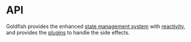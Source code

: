 # API

Goldfish provides the enhanced [state management system](./stores.html) with [reactivity](./reactivity.html), and provides the [plugins](./plugins.html) to handle the side effects.
